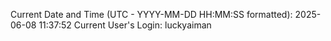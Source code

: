 Current Date and Time (UTC - YYYY-MM-DD HH:MM:SS formatted): 2025-06-08 11:37:52
Current User's Login: luckyaiman
